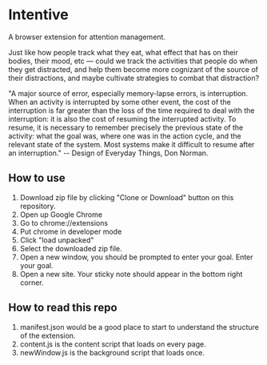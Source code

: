 # Intentive
A browser extension for attention management. 

Just like how people track what they eat, what effect that has on their bodies, their mood, etc — could we track the activities that people do when they get distracted, and help them become more cognizant of the source of their distractions, and maybe cultivate strategies to combat that distraction?

"A major source of error, especially memory-lapse errors, is interruption. When an activity is interrupted by some other event, the cost of the interruption is far greater than the loss of the time required to deal with the interruption: it is also the cost of resuming the interrupted activity. To resume, it is necessary to remember precisely the previous state of the activity: what the goal was, where one was in the action cycle, and the relevant state of the system. Most systems make it difficult to resume after an interruption." -- Design of Everyday Things, Don Norman.

## How to use
1. Download zip file by clicking "Clone or Download" button on this repository.
2. Open up Google Chrome
3. Go to chrome://extensions
4. Put chrome in developer mode
5. Click "load unpacked"
6. Select the downloaded zip file.
7. Open a new window, you should be prompted to enter your goal. Enter your goal.
8. Open a new site. Your sticky note should appear in the bottom right corner.


## How to read this repo
1. manifest.json would be a good place to start to understand the structure of the extension.
2. content.js is the content script that loads on every page. 
3. newWindow.js is the background script that loads once. 
